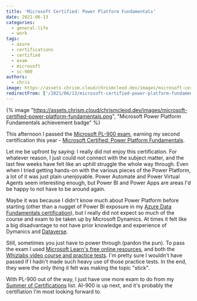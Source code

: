 ```yaml
---
title: 'Microsoft Certified: Power Platform Fundamentals'
date: 2021-06-13
categories:
  - general-life
  - work
tags:
  - azure
  - certifications
  - certified
  - exam
  - microsoft
  - sc-900
authors:
  - chris
image: https://assets.chrism.cloud/chrismcleod.dev/images/microsoft-certified-power-platform-fundamentals.png
redirectFrom: ['/2021/06/13/microsoft-certified-power-platform-fundamentals/']
---
```


{% image "https://assets.chrism.cloud/chrismcleod.dev/images/microsoft-certified-power-platform-fundamentals.png", "Microsoft Power Platform Fundamentals achievement badge" %}

This afternoon I passed the [Microsoft PL-900 exam](https://docs.microsoft.com/en-gb/learn/certifications/exams/pl-900), earning my second certification this year - [Microsoft Certified: Power Platform Fundamentals](https://www.credly.com/earner/earned/badge/687bac44-4af0-4519-849b-3f869c68db2a).

Let me be upfront by saying: I really did not enjoy this certification. For whatever reason, I just could not connect with the subject matter, and the last few weeks have felt like an uphill struggle the whole way through. Even when I tried getting hands-on with the various pieces of the Power Platform, a lot of it was just plain unenjoyable. Power Automate and Power Virtual Agents seem interesting enough, but Power BI and Power Apps are areas I'd be happy to not have to be around again.

Maybe it was because I didn't know much about Power Platform before starting (other than a nugget of Power BI exposure in my [Azure Data Fundamentals certification](https://chrismcleod.dev/2021/06/01/microsoft-certified-azure-data-fundamentals/)), but I really did not expect so much of the course and exam to be taken up by Microsoft Dynamics. At times it felt like a big disadvantage to not have prior knowledge and experience of Dymanics and [Dataverse](https://docs.microsoft.com/en-gb/learn/modules/introduction-common-data-service/).

Still, sometimes you just have to power through (pardon the pun). To pass the exam I used [Microsoft Learn's free online resources](https://docs.microsoft.com/en-gb/learn/certifications/power-platform-fundamentals/), and both the [Whizlabs video course and practice tests](https://www.whizlabs.com/microsoft-power-platform-fundamentals-pl-900/). I'm pretty sure I wouldn't have passed if I hadn't made such heavy use of those practice tests. In the end, they were the only thing it felt was making the topic "stick".

With PL-900 out of the way, I just have one more exam to do from my [Summer of Certifications](https://chrismcleod.dev/2021/05/21/summer-of-certifications/) list. AI-900 is up next, and it's probably the certifiation I'm most looking forward to.
